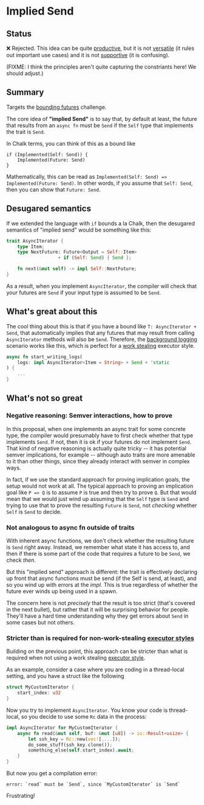 # Implied Send

## Status

❌ Rejected. This idea can be quite [productive](https://rustacean-principles.netlify.app/how_rust_empowers/productive.html), but it is not [versatile](https://rustacean-principles.netlify.app/how_rust_empowers/versatile.html) (it rules out important use cases) and it is not [supportive](https://rustacean-principles.netlify.app/how_rust_empowers/supportive.html) (it is confusing).

(FIXME: I think the principles aren't quite capturing the constriants here! We should adjust.)

## Summary

Targets the [bounding futures](../challenges/bounding-futures.md) challenge.

The core idea of **"implied Send"** is to say that, by default at least, the future that results from an `async fn` must be `Send` if the `Self` type that implements the trait is `Send`.

In Chalk terms, you can think of this as a bound like 

```
if (Implemented(Self: Send)) { 
    Implemented(Future: Send)
}
```

Mathematically, this can be read as `Implemented(Self: Send) => Implemented(Future: Send)`. In other words, if you assume that `Self: Send`, then you can show that `Future: Send`.

## Desugared semantics

If we extended the language with `if` bounds a la Chalk, then the desugared semantics of "implied send" would be something like this:

```rust
trait AsyncIterator {
    type Item;
    type NextFuture: Future<Output = Self::Item>
                   + if (Self: Send) { Send };

    fn next(&mut self) -> impl Self::NextFuture;
}
```

As a result, when you implement `AsyncIterator`, the compiler will check that your futures are `Send` if your input type is assumed to be `Send`.

## What's great about this

The cool thing about this is that if you have a bound like `T: AsyncIterator + Send`, that automatically implies that any futures that may result from calling `AsyncIterator` methods will also be `Send`. Therefore, the [background logging](../scenarios/background-logging.md) scenario works like this, which is perfect for a [work stealing](../executor-styles.md) executor style.

```rust
async fn start_writing_logs(
    logs: impl AsyncIterator<Item = String> + Send + 'static
) {
    ...
}
```

## What's not so great

### Negative reasoning: Semver interactions, how to prove

In this proposal, when one implements an async trait for some concrete type, the compiler would presumably have to first check whether that type implements `Send`. If not, then it is ok if your futures do not implement `Send`. That kind of negative reasoning is actually quite tricky -- it has potential semver implications, for example -- although auto traits are more amenable to it than other things, since they already interact with semver in complex ways.

In fact, if we use the standard approach for proving implication goals, the setup would not work at all. The typical approach to proving an implication goal like `P => Q` is to assume `P` is true and then try to prove `Q`. But that would mean that we would just wind up assuming that the `Self` type is `Send` and trying to use that to prove the resulting `Future` is `Send`, not *checking* whether `Self` is `Send` to decide.

### Not analogous to async fn outside of traits

With inherent async functions, we don't check whether the resulting future is `Send` right away. Instead, we remember what state it has access to, and then if there is some part of the code that requires a future to be `Send`, we check *then*. 

But this "implied send" approach is different: the trait is effectively declaring up front that async functions must be send (if the Self is send, at least), and so you wind up with errors at the *impl*. This is true regardless of whether the future ever winds up being used in a spawn.

The concern here is not *precisely* that the result is too strict (that's covered in the next bullet), but rather that it will be surprising behavior for people. They'll have a hard time understanding why they get errors about `Send` in some cases but not others.

### Stricter than is required for non-work-stealing [executor styles]

Building on the previous point, this approach can be stricter than what is required when not using a work stealing [executor style].

As an example, consider a case where you are coding in a thread-local setting, and you have a struct like the following

```rust
struct MyCustomIterator {
    start_index: u32
}
```

Now you try to implement `AsyncIterator`. You know your code is thread-local, so you decide to use some `Rc` data in the process:

```rust
impl AsyncIterator for MyCustomIterator {
    async fn read(&mut self, buf: &mut [u8]) -> io::Result<usize> {
        let ssh_key = Rc::new(vec![....]);
        do_some_stuff(ssh_key.clone());
        something_else(self.start_index).await;
    }
}
```

But now you get a compilation error:

```
error: `read` must be `Send`, since `MyCustomIterator` is `Send`
```

Frustrating!

[executor styles]: ../executor-styles.md
[executor style]: ../executor-styles.md
